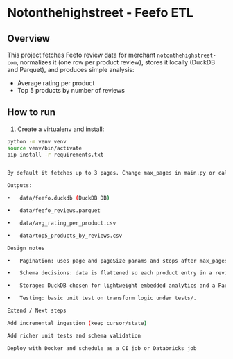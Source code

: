 # Notonthehighstreet - Feefo ETL 

## Overview
This project fetches Feefo review data for merchant `notonthehighstreet-com`, normalizes it (one row per product review), stores it locally (DuckDB and Parquet), and produces simple analysis:
- Average rating per product
- Top 5 products by number of reviews

## How to run
1. Create a virtualenv and install:
```bash
python -m venv venv
source venv/bin/activate
pip install -r requirements.txt


By default it fetches up to 3 pages. Change max_pages in main.py or call python -m main after editing.

Outputs:

•	data/feefo.duckdb (DuckDB DB)

•	data/feefo_reviews.parquet

•	data/avg_rating_per_product.csv

•	data/top5_products_by_reviews.csv

Design notes

•	Pagination: uses page and pageSize params and stops after max_pages or when API indicates last page.

•	Schema decisions: data is flattened so each product entry in a review becomes its own row (this makes product-level metrics trivial).

•	Storage: DuckDB chosen for lightweight embedded analytics and a Parquet file for portability.

•	Testing: basic unit test on transform logic under tests/.

Extend / Next steps

Add incremental ingestion (keep cursor/state)

Add richer unit tests and schema validation

Deploy with Docker and schedule as a CI job or Databricks job
